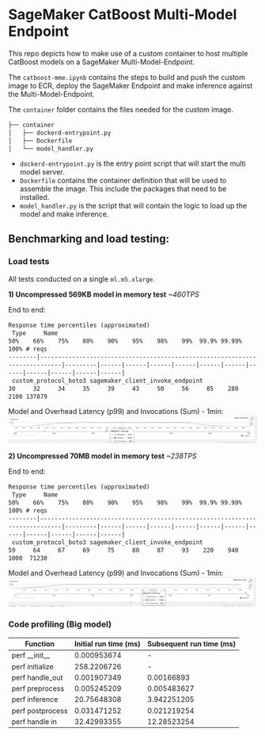 # SageMaker CatBoost Multi-Model Endpoint
This repo depicts how to make use of a custom container to host multiple CatBoost models on a SageMaker Multi-Model-Endpoint.

The `catboost-mme.ipynb` contains the steps to build and push the custom image to ECR, deploy the SageMaker Endpoint and make inference against the Multi-Model-Endpoint.

The `container` folder contains the files needed for the custom image. 

```
├── container
│   ├── dockerd-entrypoint.py
│   ├── Dockerfile
│   └── model_handler.py
```

- `dockerd-entrypoint.py` is the entry point script that will start the multi model server.
- `Dockerfile` contains the container definition that will be used to assemble the image. This include the packages that need to be installed.
- `model_handler.py` is the script that will contain the logic to load up the model and make inference.

## Benchmarking and load testing:

### Load tests
All tests conducted on a single `ml.m5.xlarge`.	

**1) Uncompressed 569KB model in memory test**
*~460TPS*

End to end:
```
Response time percentiles (approximated)
 Type     Name                                                                              50%    66%    75%    80%    90%    95%    98%    99%  99.9% 99.99%   100% # reqs
--------|----------------------------------------------------------------------------|---------|------|------|------|------|------|------|------|------|------|------|------|
 custom_protocol_boto3 sagemaker_client_invoke_endpoint                                      30     32     34     35     39     43     50     56     85    280   2100 137879
```

Model and Overhead Latency (p99) and Invocations (Sum) - 1min:
![metric1](https://github.com/marckarp/sagemaker-catboost-mme/blob/aec7b6ff4b96065bb445d6c6f5e4c1b1bbef151c/small-model-hot-metrics.png)

**2) Uncompressed 70MB model in memory test**
*~238TPS*

End to end:

```
Response time percentiles (approximated)
 Type     Name                                                                              50%    66%    75%    80%    90%    95%    98%    99%  99.9% 99.99%   100% # reqs
--------|----------------------------------------------------------------------------|---------|------|------|------|------|------|------|------|------|------|------|------|
 custom_protocol_boto3 sagemaker_client_invoke_endpoint                                     59     64     67     69     75     80     87     93    220    940   1000  71230

```
Model and Overhead Latency (p99) and Invocations (Sum) - 1min:
![metric1](https://github.com/marckarp/sagemaker-catboost-mme/blob/aec7b6ff4b96065bb445d6c6f5e4c1b1bbef151c/big-model-hot-metrics.png)

### Code profiling (Big model)
| Function          | Initial run time (ms) | Subsequent run time (ms) |
| ----------------- | --------------------- | ------------------------ |
| perf \_\_init\_\_ | 0.000953674           | \-                       |
| perf initialize   | 258.2206726           | \-                       |
| perf handle\_out  | 0.001907349           | 0.00166893               |
| perf preprocess   | 0.005245209           | 0.005483627              |
| perf inference    | 20.75648308           | 3.942251205              |
| perf postprocess  | 0.031471252           | 0.021219254              |
| perf handle in    | 32.42993355           | 12.28523254              |
